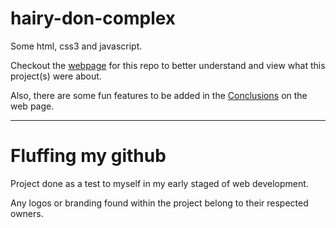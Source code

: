 hairy-don-complex
=================

Some html, css3 and javascript.  
  
Checkout the [webpage](http://skylerclayne.github.io/hairy-don-complex) for this repo to better understand and view what this project(s) were about.  
  
Also, there are some fun features to be added in the [Conclusions](http://skylerclayne.github.io/hairy-don-complex/#cons) on the web page.   

-------------------------------

Fluffing my github
=====

Project done as a test to myself in my early staged of web development.  

Any logos or branding found within the project belong to their respected owners.
